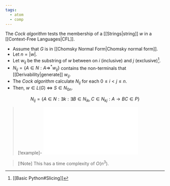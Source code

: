 ```yaml
---
tags:
  - atom
  - comp
---
```

The *Cock algorithm* tests the membership of a [[Strings|string]] $w$ in a [[Context-Free Languages|CFL]].

- Assume that $G$ is in [[Chomsky Normal Form|Chomsky normal form]].
- Let $n = \left| w \right|$.
- Let $w_{ij}$ be the substring of $w$ between on $i$ (inclusive) and $j$ (exclusive)[^1].
- $N_{ij} = \{ A \in N : A \Rightarrow^* w_{ij} \}$ contains the non-terminals that [[Derivability|generate]] $w_{ij}$.
- The *Cock algorithm* calculate $N_{ij}$ for each $0 \le i < j \le n$.
- Then, $w \in L(G)$ $\iff$ $S \in N_{0n}$.

$$N_{ij} = \{ A \in N : \exists k : \exists B \in N_{ik}, C \in N_{kj} :  A \to BC \in P \}$$

> [!example]-
>  ![1000|center](cock-algo.excalidraw.md)

> [!Note] This has a time complexity of $O(n^3)$.

[^1]: [[Basic Python#Slicing]]
